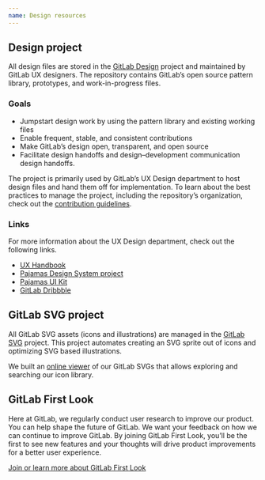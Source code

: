 ```yaml
---
name: Design resources
---
```


## Design project

All design files are stored in the [GitLab Design](https://gitlab.com/gitlab-org/gitlab-design) project and maintained by GitLab UX designers. The repository contains GitLab’s open source pattern library, prototypes, and work-in-progress files.

### Goals

*   Jumpstart design work by using the pattern library and existing working files
*   Enable frequent, stable, and consistent contributions
*   Make GitLab’s design open, transparent, and open source
*   Facilitate design handoffs and design–development communication design handoffs.

The project is primarily used by GitLab’s UX Design department to host design files and hand them off for implementation. To learn about the best practices to manage the project, including the repository’s organization, check out the [contribution guidelines](https://gitlab.com/gitlab-org/gitlab-design/blob/master/CONTRIBUTING.md).

### Links

For more information about the UX Design department, check out the following links.

*   [UX Handbook](https://about.gitlab.com/handbook/engineering/ux/)
*   [Pajamas Design System project](https://gitlab.com/gitlab-org/gitlab-services/design.gitlab.com)
*   [Pajamas UI Kit](https://www.figma.com/file/qEddyqCrI7kPSBjGmwkZzQ/Pajamas-UI-Kit---Beta)
*   [GitLab Dribbble](https://dribbble.com/gitlab)

## GitLab SVG project

All GitLab SVG assets (icons and illustrations) are managed in the [GitLab SVG](https://gitlab.com/gitlab-org/gitlab-svgs) project. This project automates creating an SVG sprite out of icons and optimizing SVG based illustrations.

We built an [online viewer](http://gitlab-org.gitlab.io/gitlab-svgs/) of our GitLab SVGs that allows exploring and searching our icon library.

## GitLab First Look

Here at GitLab, we regularly conduct user research to improve our product. You can help shape the future of GitLab. We want your feedback on how we can continue to improve GitLab. By joining GitLab First Look, you’ll be the first to see new features and your thoughts will drive product improvements for a better user experience.

[Join or learn more about GitLab First Look](https://about.gitlab.com/community/gitlab-first-look/index.html)
